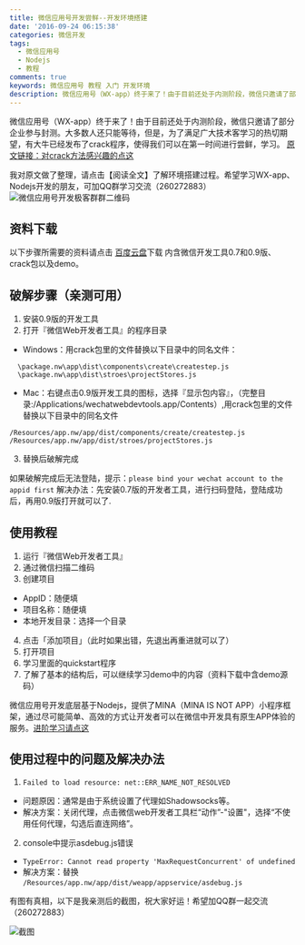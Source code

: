```yaml
---
title: 微信应用号开发尝鲜--开发环境搭建
date: '2016-09-24 06:15:38'
categories: 微信开发
tags:
  - 微信应用号
  - Nodejs
  - 教程
comments: true
keywords: 微信应用号 教程 入门 开发环境
description: 微信应用号（WX-app）终于来了！由于目前还处于内测阶段，微信只邀请了部分企业参与封测。大多数人还只能等待，但是，为了满足广大技术客学习的热切期望，有大牛已经发布了crack程序，使得我们可以在第一时间进行尝鲜，学习。 
---
```


微信应用号（WX-app）终于来了！由于目前还处于内测阶段，微信只邀请了部分企业参与封测。大多数人还只能等待，但是，为了满足广大技术客学习的热切期望，有大牛已经发布了crack程序，使得我们可以在第一时间进行尝鲜，学习。 [原文链接：对crack方法感兴趣的点这](https://github.com/sampx/weapp-ide-crack)

我对原文做了整理，请点击【阅读全文】了解环境搭建过程。希望学习WX-app、Nodejs开发的朋友，可加QQ群学习交流（260272883）
![微信应用号开发极客群群二维码](http://ooo.0o0.ooo/2016/09/23/57e4e32f50a7f.png)
<!-- more -->

## 资料下载
以下步骤所需要的资料请点击 [百度云盘](https://pan.baidu.com/s/1geSyT6z)下载 内含微信开发工具0.7和0.9版、crack包以及demo。

## 破解步骤（亲测可用）
1. 安装0.9版的开发工具
2. 打开『微信Web开发者工具』的程序目录

  - Windows：用crack包里的文件替换以下目录中的同名文件：

```
  \package.nw\app\dist\components\create\createstep.js
  \package.nw\app\dist\stroes\projectStores.js
```
  - Mac：右键点击0.9版开发工具的图标，选择『显示包内容』，（完整目录:/Applications/wechatwebdevtools.app/Contents）,用crack包里的文件替换以下目录中的同名文件

```
/Resources/app.nw/app/dist/components/create/createstep.js
/Resources/app.nw/app/dist/stroes/projectStores.js
```
3. 替换后破解完成

如果破解完成后无法登陆，提示：`please bind your wechat account to the appid first`
解决办法：先安装0.7版的开发者工具，进行扫码登陆，登陆成功后，再用0.9版打开就可以了.

## 使用教程
1. 运行『微信Web开发者工具』
2. 通过微信扫描二维码
3. 创建项目
  - AppID：随便填
  - 项目名称：随便填
  - 本地开发目录：选择一个目录
4. 点击「添加项目」（此时如果出错，先退出再重进就可以了）
5. 打开项目
6. 学习里面的quickstart程序
7. 了解了基本的结构后，可以继续学习demo中的内容（资料下载中含demo源码）

微信应用号开发底层基于Nodejs，提供了MINA（MINA IS NOT APP）小程序框架，通过尽可能简单、高效的方式让开发者可以在微信中开发具有原生APP体验的服务。[进阶学习请点这](http://wxopen.notedown.cn/framework/MINA.html)

## 使用过程中的问题及解决办法
1. `Failed to load resource: net::ERR_NAME_NOT_RESOLVED`
  - 问题原因：通常是由于系统设置了代理如Shadowsocks等。
  - 解决方案：关闭代理，点击微信web开发者工具栏“动作”-"设置"，选择“不使用任何代理，勾选后直连网络”。
2. console中提示asdebug.js错误
  - `TypeError: Cannot read property 'MaxRequestConcurrent' of undefined`
  - 解决方案：替换 `/Resources/app.nw/app/dist/weapp/appservice/asdebug.js`

有图有真相，以下是我亲测后的截图，祝大家好运！希望加QQ群一起交流（260272883）

![截图](http://ooo.0o0.ooo/2016/09/23/57e4e3fe26b9b.png)
